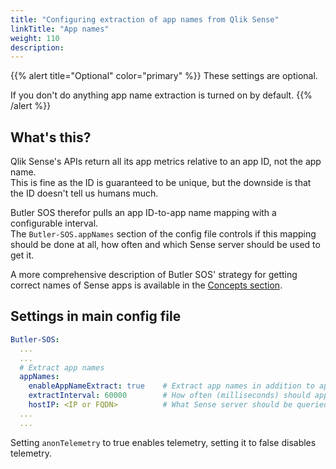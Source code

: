 ```yaml
---
title: "Configuring extraction of app names from Qlik Sense"
linkTitle: "App names"
weight: 110
description:
---
```


{{% alert title="Optional" color="primary" %}}
These settings are optional.

If you don't do anything app name extraction is turned on by default.
{{% /alert %}}

## What's this?

Qlik Sense's APIs return all its app metrics relative to an app ID, not the app name.  
This is fine as the ID is guaranteed to be unique, but the downside is that the ID doesn't tell us humans much.

Butler SOS therefor pulls an app ID-to-app name mapping with a configurable interval.  
The `Butler-SOS.appNames` section of the config file controls if this mapping should be done at all, how often and which Sense server should be used to get it.

A more comprehensive description of Butler SOS' strategy for getting correct names of Sense apps is available in the [Concepts section](/docs/concepts/apps/#app-names-are-tricky).

## Settings in main config file

```yaml
Butler-SOS:
  ...
  ...
  # Extract app names
  appNames: 
    enableAppNameExtract: true    # Extract app names in addition to app IDs (tue/false)?
    extractInterval: 60000        # How often (milliseconds) should app names be extracted?
    hostIP: <IP or FQDN>          # What Sense server should be queried for app names?
  ...
  ...
```

Setting `anonTelemetry` to true enables telemetry, setting it to false disables telemetry.
